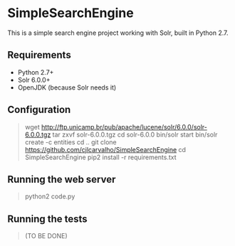 # SimpleSearchEngine

This is a simple search engine project working with Solr, built in Python 2.7.

Requirements
---
* Python 2.7+
* Solr 6.0.0+
* OpenJDK (because Solr needs it)

Configuration
---

> wget http://ftp.unicamp.br/pub/apache/lucene/solr/6.0.0/solr-6.0.0.tgz
> tar zxvf solr-6.0.0.tgz
> cd solr-6.0.0
> bin/solr start
> bin/solr create -c entities
> cd ..
> git clone https://github.com/cjlcarvalho/SimpleSearchEngine
> cd SimpleSearchEngine
> pip2 install -r requirements.txt

Running the web server
---
> python2 code.py

Running the tests
---
> (TO BE DONE)
